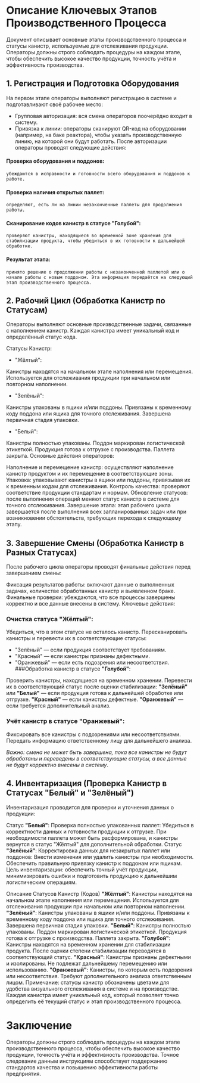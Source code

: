 # Описание Ключевых Этапов Производственного Процесса

Документ описывает основные этапы производственного процесса и статусы канистр, используемые для отслеживания продукции. Операторы должны строго соблюдать процедуры на каждом этапе, чтобы обеспечить высокое качество продукции, точность учёта и эффективность производства.

## 1. Регистрация и Подготовка Оборудования

На первом этапе операторы выполняют регистрацию в системе и подготавливают своё рабочее место:

- Групповая авторизация: вся смена операторов поочерёдно входит в систему.
- Привязка к линии: операторы сканируют QR-код на оборудовании (например, на баке реактора), чтобы указать производственную линию, на которой они будут работать.
После авторизации операторы проводят следующие действия:

#### Проверка оборудования и поддонов:
	убеждаются в исправности и готовности всего оборудования и поддонов к работе.
#### Проверка наличия открытых паллет:
	определяют, есть ли на линии незаконченные паллеты для продолжения работы.
#### Сканирование кодов канистр в статусе **"Голубой"**:
	проверяют канистры, находящиеся во временной зоне хранения для стабилизации продукта, чтобы убедиться в их готовности к дальнейшей обработке.
#### Результат этапа:
	принято решение о продолжении работы с незаконченной паллетой или о начале работы с новым поддоном. Эта информация передаётся на следующий этап производственного процесса.

## 2. Рабочий Цикл (Обработка Канистр по Статусам)
Операторы выполняют основные производственные задачи, связанные с наполнением канистр. Каждая канистра имеет уникальный код и определённый статус кода.

Статусы Канистр:
- "Жёлтый":

Канистры находятся на начальном этапе наполнения или перемещения.
Используется для отслеживания продукции при начальном или повторном наполнении.
- "Зелёный":

Канистры упакованы в ящики и/или поддоны.
Привязаны к временному коду поддона или ящика для точного отслеживания.
Завершена первичная стадия упаковки.
- "Белый":

Канистры полностью упакованы.
Поддон маркирован логистической этикеткой.
Продукция готова к отгрузке с производства.
Паллета закрыта.
Основные действия операторов:

Наполнение и перемещение канистр: осуществляют наполнение канистр продуктом и их перемещение в соответствующие зоны.
Упаковка: упаковывают канистры в ящики или поддоны, привязывая их к временным кодам для отслеживания.
Контроль качества: проверяют соответствие продукции стандартам и нормам.
Обновление статусов: после выполнения операций меняют статус канистр в системе для точного отслеживания.
Завершение этапа: этап рабочего цикла завершается после выполнения всех запланированных задач или при возникновении обстоятельств, требующих перехода к следующему этапу.

## 3. Завершение Смены (Обработка Канистр в Разных Статусах)
После рабочего цикла операторы проводят финальные действия перед завершением смены:

Фиксация результатов работы: включают данные о выполненных задачах, количестве обработанных канистр и выявленном браке.
Финальные проверки: убеждаются, что все процессы завершены корректно и все данные внесены в систему.
Ключевые действия:

### Очистка статуса "Жёлтый":

Убедиться, что в этом статусе не осталось канистр.
Пересканировать канистры и перевести их в соответствующие статусы:
- "Зелёный" — если продукция соответствует требованиям.
- "Красный" — если канистры признаны дефектными.
- "Оранжевый" — если есть подозрения или несоответствия.
###Обработка канистр в статусе **"Голубой"**:

Проверить канистры, находящиеся на временном хранении.
Перевести их в соответствующий статус после оценки стабилизации:
**"Зелёный"** или **"Белый"** — если продукция готова к дальнейшей обработке или отгрузке.
**"Красный"** — если канистры дефектные.
**"Оранжевый"** — если требуется дополнительный анализ.

### Учёт канистр в статусе **"Оранжевый"**:

Фиксировать все канистры с подозрениями или несоответствиями.
Передать информацию ответственному лицу для дальнейшего анализа.

_*Важно: смена не может быть завершена, пока все канистры не будут обработаны и переведены в соответствующие статусы, а все данные не будут корректно внесены в систему*_.

## 4. Инвентаризация (Проверка Канистр в Статусах "Белый" и "Зелёный")

Инвентаризация проводится для проверки и уточнения данных о продукции:

Статус **"Белый"**:
Проверка полностью упакованных паллет:
Убедиться в корректности данных и готовности продукции к отгрузке.
При необходимости паллета может быть расформирована, и канистры вернутся в статус "Жёлтый" для дополнительной обработки.
Статус **"Зелёный"**:
Корректировка данных для незакрытых паллет или поддонов:
Внести изменения или удалить канистры при необходимости.
Обеспечить правильную привязку канистр к поддонам или ящикам.
Цель инвентаризации: обеспечить точный учёт продукции, минимизировать ошибки и подготовить продукцию к дальнейшим логистическим операциям.

Описание Статусов Канистр (Кодов)
**"Жёлтый"**:
Канистры находятся на начальном этапе наполнения или перемещения.
Используется для отслеживания продукции при начальном или повторном наполнении.
**"Зелёный"**:
Канистры упакованы в ящики и/или поддоны.
Привязаны к временному коду поддона или ящика для точного отслеживания.
Завершена первичная стадия упаковки.
**"Белый"**:
Канистры полностью упакованы.
Поддон маркирован логистической этикеткой.
Продукция готова к отгрузке с производства.
Паллета закрыта.
**"Голубой"**:
Канистры находятся на временном хранении для стабилизации продукта.
После оценки степени стабилизации переводятся в соответствующий статус.
**"Красный"**:
Канистры признаны дефектными и изолированы.
Не подлежат дальнейшему перемещению или использованию.
**"Оранжевый"**:
Канистры, по которым есть подозрения или несоответствия.
Требуют дополнительного анализа ответственным лицом.
Примечание: статусы канистр обозначены цветами для удобства визуального отслеживания в системе и на производстве. Каждая канистра имеет уникальный код, который позволяет точно определить её текущий статус и этап производственного процесса.

# Заключение

Операторы должны строго соблюдать процедуры на каждом этапе производственного процесса, чтобы обеспечить высокое качество продукции, точность учёта и эффективность производства. Точное следование данным инструкциям способствует поддержанию стандартов качества и повышению эффективности работы предприятия.